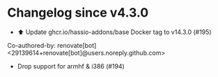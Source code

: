 # Changelog since v4.3.0
- ⬆️ Update ghcr.io/hassio-addons/base Docker tag to v14.3.0 (#195)

Co-authored-by: renovate[bot] <29139614+renovate[bot]@users.noreply.github.com> 
- Drop support for armhf & i386 (#194) 
